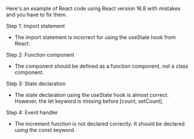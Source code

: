 Here's an example of React code 
using React version 16.8 with
mistakes and you have to fix them.

Step 1: Import statement

- The import statement is incorrect
for using the useState hook from React.

Step 2: Function component

- The component should be defined as
a function component, not a class component.

Step 3: State declaration

- The state declaration using the useState
hook is almost correct. However, 
the let keyword is missing before
[count, setCount]. 

Step 4: Event handler

- The increment function is not declared
correctly. It should be declared using
the const keyword.


